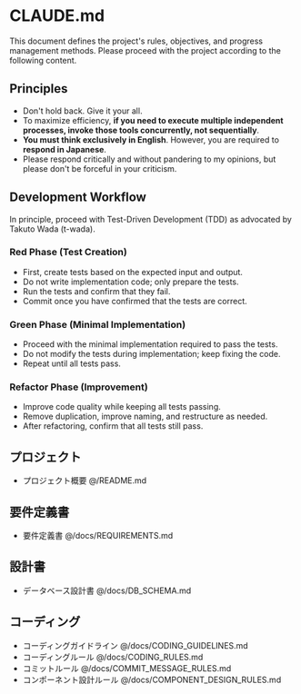# CLAUDE.md

This document defines the project's rules, objectives, and progress management methods. Please proceed with the project according to the following content.

## Principles

- Don't hold back. Give it your all.
- To maximize efficiency, **if you need to execute multiple independent processes, invoke those tools concurrently, not sequentially**.
- **You must think exclusively in English**. However, you are required to **respond in Japanese**.
- Please respond critically and without pandering to my opinions, but please don't be forceful in your criticism.

## Development Workflow

In principle, proceed with Test-Driven Development (TDD) as advocated by Takuto Wada (t-wada).

### Red Phase (Test Creation)

- First, create tests based on the expected input and output.
- Do not write implementation code; only prepare the tests.
- Run the tests and confirm that they fail.
- Commit once you have confirmed that the tests are correct.

### Green Phase (Minimal Implementation)

- Proceed with the minimal implementation required to pass the tests.
- Do not modify the tests during implementation; keep fixing the code.
- Repeat until all tests pass.

### Refactor Phase (Improvement)

- Improve code quality while keeping all tests passing.
- Remove duplication, improve naming, and restructure as needed.
- After refactoring, confirm that all tests still pass.

## プロジェクト

- プロジェクト概要 @/README.md

## 要件定義書

- 要件定義書 @/docs/REQUIREMENTS.md

## 設計書

- データベース設計書 @/docs/DB_SCHEMA.md

## コーディング

- コーディングガイドライン @/docs/CODING_GUIDELINES.md
- コーディングルール @/docs/CODING_RULES.md
- コミットルール @/docs/COMMIT_MESSAGE_RULES.md
- コンポーネント設計ルール @/docs/COMPONENT_DESIGN_RULES.md
